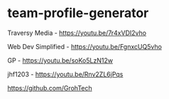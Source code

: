 # team-profile-generator

Traversy Media - https://youtu.be/7r4xVDI2vho

Web Dev Simplified - https://youtu.be/FgnxcUQ5vho

GP - https://youtu.be/soKo5LzN12w

jhf1203 - https://youtu.be/Rnv2ZL6jPqs

https://github.com/GrohTech